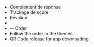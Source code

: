 - Complement de reponse
- Trackage de score
- Revision
- 
- -- Order
- Follow the order in the themes
- QR Code release for app downloading